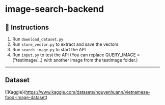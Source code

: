 # image-search-backend

## 🚀 Instructions

1. Run `download_dataset.py`
2. Run `store_vector.py` to extract and save the vectors
3. Run `search_image.py` to start the API
4. Run `input.py` to test the API (You can replace QUERY_IMAGE = ("testimage/...) with another image from the testimage folder.)

---
## Dataset
![Kaggle}(https://www.kaggle.com/datasets/nguyenhuann/vietnamese-food-image-dataset)
